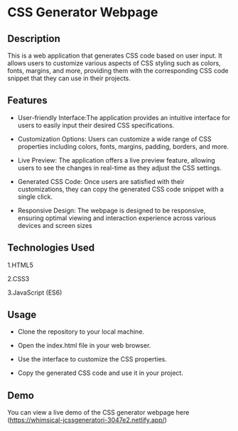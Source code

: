 # CSS Generator Webpage

## Description
This is a web application that generates CSS code based on user input. It allows users to customize various aspects of CSS styling such as colors, fonts, margins, and more, providing them with the corresponding CSS code snippet that they can use in their projects.

## Features
* User-friendly Interface:The application provides an intuitive interface for users to easily input their desired CSS specifications.

* Customization Options: Users can customize a wide range of CSS properties including colors, fonts, margins, padding, borders, and more.

* Live Preview: The application offers a live preview feature, allowing users to see the changes in real-time as they adjust the CSS settings.

* Generated CSS Code: Once users are satisfied with their customizations, they can copy the generated CSS code snippet with a single click.

* Responsive Design: The webpage is designed to be responsive, ensuring optimal viewing and interaction experience across various devices and screen sizes

## Technologies Used

1.HTML5

2.CSS3

3.JavaScript (ES6)

## Usage

* Clone the repository to your local machine.

* Open the index.html file in your web browser.

* Use the interface to customize the CSS properties.

* Copy the generated CSS code and use it in your project.

## Demo

You can view a live demo of the CSS generator webpage here (https://whimsical-jcssgeneratori-3047e2.netlify.app/)
